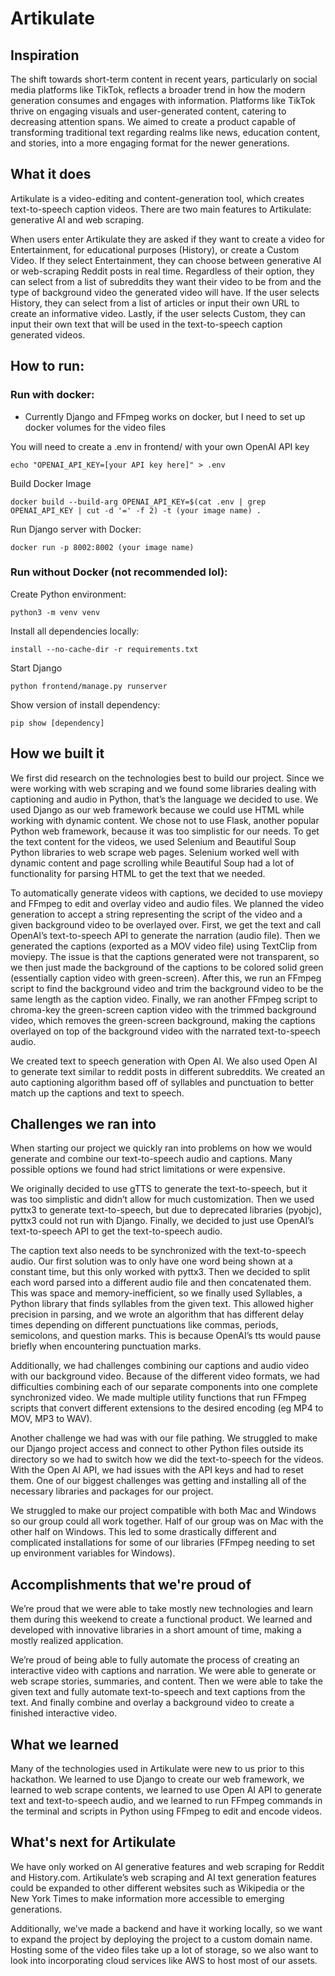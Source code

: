 # Artikulate

## Inspiration

The shift towards short-term content in recent years, particularly on social media platforms like TikTok, reflects a broader trend in how the modern generation consumes and engages with information. Platforms like TikTok thrive on engaging visuals and user-generated content, catering to decreasing attention spans. We aimed to create a product capable of transforming traditional text regarding realms like news, education content, and stories, into a more engaging format for the newer generations.

## What it does

Artikulate is a video-editing and content-generation tool, which creates text-to-speech caption videos. There are two main features to Artikulate: generative AI and web scraping.

When users enter Artikulate they are asked if they want to create a video for Entertainment, for educational purposes (History), or create a Custom Video. If they select Entertainment, they can choose between generative AI or web-scraping Reddit posts in real time. Regardless of their option, they can select from a list of subreddits they want their video to be from and the type of background video the generated video will have. If the user selects History, they can select from a list of articles or input their own URL to create an informative video. Lastly, if the user selects Custom, they can input their own text that will be used in the text-to-speech caption generated videos.

## How to run:

### Run with docker:

- Currently Django and FFmpeg works on docker, but I need to set up docker volumes for the video files

You will need to create a .env in frontend/ with your own OpenAI API key

```
echo "OPENAI_API_KEY=[your API key here]" > .env
```

Build Docker Image

```
docker build --build-arg OPENAI_API_KEY=$(cat .env | grep OPENAI_API_KEY | cut -d '=' -f 2) -t (your image name) .
```

Run Django server with Docker:

```
docker run -p 8002:8002 (your image name)
```

### Run without Docker (not recommended lol):

Create Python environment:

```
python3 -m venv venv
```

Install all dependencies locally:

```
install --no-cache-dir -r requirements.txt
```

Start Django

```
python frontend/manage.py runserver
```

Show version of install dependency:

```
pip show [dependency]
```

## How we built it

We first did research on the technologies best to build our project. Since we were working with web scraping and we found some libraries dealing with captioning and audio in Python, that’s the language we decided to use. We used Django as our web framework because we could use HTML while working with dynamic content. We chose not to use Flask, another popular Python web framework, because it was too simplistic for our needs. To get the text content for the videos, we used Selenium and Beautiful Soup Python libraries to web scrape web pages. Selenium worked well with dynamic content and page scrolling while Beautiful Soup had a lot of functionality for parsing HTML to get the text that we needed.

To automatically generate videos with captions, we decided to use moviepy and FFmpeg to edit and overlay video and audio files. We planned the video generation to accept a string representing the script of the video and a given background video to be overlayed over. First, we get the text and call OpenAI’s text-to-speech API to generate the narration (audio file). Then we generated the captions (exported as a MOV video file) using TextClip from moviepy. The issue is that the captions generated were not transparent, so we then just made the background of the captions to be colored solid green (essentially caption video with green-screen). After this, we run an FFmpeg script to find the background video and trim the background video to be the same length as the caption video. Finally, we ran another FFmpeg script to chroma-key the green-screen caption video with the trimmed background video, which removes the green-screen background, making the captions overlayed on top of the background video with the narrated text-to-speech audio.

We created text to speech generation with Open AI. We also used Open AI to generate text similar to reddit posts in different subreddits. We created an auto captioning algorithm based off of syllables and punctuation to better match up the captions and text to speech.

## Challenges we ran into

When starting our project we quickly ran into problems on how we would generate and combine our text-to-speech audio and captions. Many possible options we found had strict limitations or were expensive.

We originally decided to use gTTS to generate the text-to-speech, but it was too simplistic and didn’t allow for much customization. Then we used pyttx3 to generate text-to-speech, but due to deprecated libraries (pyobjc), pyttx3 could not run with Django. Finally, we decided to just use OpenAI’s text-to-speech API to get the text-to-speech audio.

The caption text also needs to be synchronized with the text-to-speech audio. Our first solution was to only have one word being shown at a constant time, but this only worked with pyttx3. Then we decided to split each word parsed into a different audio file and then concatenated them. This was space and memory-inefficient, so we finally used Syllables, a Python library that finds syllables from the given text. This allowed higher precision in parsing, and we wrote an algorithm that has different delay times depending on different punctuations like commas, periods, semicolons, and question marks. This is because OpenAI’s tts would pause briefly when encountering punctuation marks.

Additionally, we had challenges combining our captions and audio video with our background video. Because of the different video formats, we had difficulties combining each of our separate components into one complete synchronized video. We made multiple utility functions that run FFmpeg scripts that convert different extensions to the desired encoding (eg MP4 to MOV, MP3 to WAV).

Another challenge we had was with our file pathing. We struggled to make our Django project access and connect to other Python files outside its directory so we had to switch how we did the text-to-speech for the videos. With the Open AI API, we had issues with the API keys and had to reset them. One of our biggest challenges was getting and installing all of the necessary libraries and packages for our project.

We struggled to make our project compatible with both Mac and Windows so our group could all work together. Half of our group was on Mac with the other half on Windows. This led to some drastically different and complicated installations for some of our libraries (FFmpeg needing to set up environment variables for Windows).

## Accomplishments that we're proud of

We’re proud that we were able to take mostly new technologies and learn them during this weekend to create a functional product. We learned and developed with innovative libraries in a short amount of time, making a mostly realized application.

We’re proud of being able to fully automate the process of creating an interactive video with captions and narration. We were able to generate or web scrape stories, summaries, and content. Then we were able to take the given text and fully automate text-to-speech and text captions from the text. And finally combine and overlay a background video to create a finished interactive video.

## What we learned

Many of the technologies used in Artikulate were new to us prior to this hackathon. We learned to use Django to create our web framework, we learned to web scrape contents, we learned to use Open AI API to generate text and text-to-speech audio, and we learned to run FFmpeg commands in the terminal and scripts in Python using FFmpeg to edit and encode videos.

## What's next for Artikulate

We have only worked on AI generative features and web scraping for Reddit and History.com. Artikulate’s web scraping and AI text generation features could be expanded to other different websites such as Wikipedia or the New York Times to make information more accessible to emerging generations.

Additionally, we’ve made a backend and have it working locally, so we want to expand the project by deploying the project to a custom domain name. Hosting some of the video files take up a lot of storage, so we also want to look into incorporating cloud services like AWS to host most of our assets.

